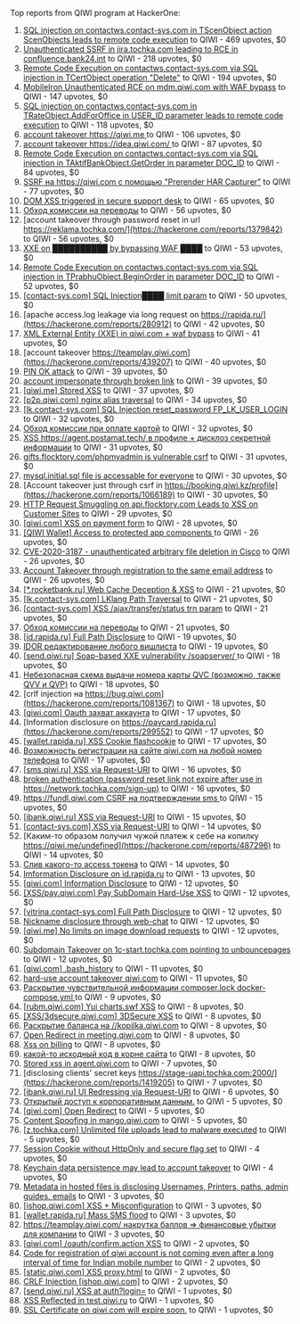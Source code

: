 Top reports from QIWI program at HackerOne:

1. [SQL injection on contactws.contact-sys.com in TScenObject action ScenObjects leads to remote code execution](https://hackerone.com/reports/816254) to QIWI - 469 upvotes, $0
2. [Unauthenticated SSRF in jira.tochka.com leading to RCE in confluence.bank24.int](https://hackerone.com/reports/713900) to QIWI - 218 upvotes, $0
3. [Remote Code Execution on contactws.contact-sys.com via SQL injection in TCertObject operation "Delete"](https://hackerone.com/reports/816086) to QIWI - 194 upvotes, $0
4. [MobileIron Unauthenticated RCE on mdm.qiwi.com with WAF bypass](https://hackerone.com/reports/983548) to QIWI - 147 upvotes, $0
5. [SQL injection on contactws.contact-sys.com in TRateObject.AddForOffice in USER_ID parameter leads to remote code execution](https://hackerone.com/reports/816560) to QIWI - 118 upvotes, $0
6. [account takeover https://qiwi.me ](https://hackerone.com/reports/685304) to QIWI - 106 upvotes, $0
7. [account takeover https://idea.qiwi.com/ ](https://hackerone.com/reports/464426) to QIWI - 87 upvotes, $0
8. [Remote Code Execution on contactws.contact-sys.com via SQL injection in TAktifBankObject.GetOrder in parameter DOC_ID](https://hackerone.com/reports/1104120) to QIWI - 84 upvotes, $0
9. [SSRF на https://qiwi.com с помощью "Prerender HAR Capturer"](https://hackerone.com/reports/1153862) to QIWI - 77 upvotes, $0
10. [DOM XSS triggered in secure support desk](https://hackerone.com/reports/512065) to QIWI - 65 upvotes, $0
11. [Обход комиссии на переводы](https://hackerone.com/reports/604560) to QIWI - 56 upvotes, $0
12. [account takeover through password reset in url https://reklama.tochka.com/](https://hackerone.com/reports/1379842) to QIWI - 56 upvotes, $0
13. [XXE on ██████████ by bypassing WAF ████](https://hackerone.com/reports/433996) to QIWI - 53 upvotes, $0
14. [Remote Code Execution on contactws.contact-sys.com via SQL injection in TPrabhuObject.BeginOrder in parameter DOC_ID](https://hackerone.com/reports/1104111) to QIWI - 52 upvotes, $0
15. [[contact-sys.com] SQL Injection████ limit param](https://hackerone.com/reports/164945) to QIWI - 50 upvotes, $0
16. [apache access.log leakage via long request on https://rapida.ru/](https://hackerone.com/reports/280912) to QIWI - 42 upvotes, $0
17. [XML External Entity (XXE) in qiwi.com + waf bypass](https://hackerone.com/reports/99279) to QIWI - 41 upvotes, $0
18. [account takeover https://teamplay.qiwi.com](https://hackerone.com/reports/439207) to QIWI - 40 upvotes, $0
19. [PIN OK attack](https://hackerone.com/reports/890747) to QIWI - 39 upvotes, $0
20. [account impersonate through broken link](https://hackerone.com/reports/1205604) to QIWI - 39 upvotes, $0
21. [[qiwi.me] Stored XSS](https://hackerone.com/reports/736236) to QIWI - 37 upvotes, $0
22. [[p2p.qiwi.com] nginx alias traversal](https://hackerone.com/reports/455858) to QIWI - 34 upvotes, $0
23. [[lk.contact-sys.com] SQL Injection reset_password FP_LK_USER_LOGIN](https://hackerone.com/reports/164684) to QIWI - 32 upvotes, $0
24. [Обход комиссии при оплате картой](https://hackerone.com/reports/654851) to QIWI - 32 upvotes, $0
25. [XSS https://agent.postamat.tech/ в профиле + дисклоз секретной информации](https://hackerone.com/reports/365093) to QIWI - 31 upvotes, $0
26. [gifts.flocktory.com/phpmyadmin is vulnerable csrf](https://hackerone.com/reports/1113212) to QIWI - 31 upvotes, $0
27. [mysql.initial.sql file is accessable for everyone](https://hackerone.com/reports/1081817) to QIWI - 30 upvotes, $0
28. [Account takeover just through csrf in https://booking.qiwi.kz/profile](https://hackerone.com/reports/1066189) to QIWI - 30 upvotes, $0
29. [HTTP Request Smuggling on api.flocktory.com Leads to XSS on Customer Sites](https://hackerone.com/reports/955170) to QIWI - 29 upvotes, $0
30. [[qiwi.com] XSS on payment form](https://hackerone.com/reports/263684) to QIWI - 28 upvotes, $0
31. [[QIWI Wallet] Access to protected app components ](https://hackerone.com/reports/482998) to QIWI - 26 upvotes, $0
32. [CVE-2020-3187 - unauthenticated arbitrary file deletion in Cisco](https://hackerone.com/reports/944665) to QIWI - 26 upvotes, $0
33. [Account Takeover through registration to the same email address](https://hackerone.com/reports/1224008) to QIWI - 26 upvotes, $0
34. [[*.rocketbank.ru] Web Cache Deception & XSS](https://hackerone.com/reports/415168) to QIWI - 21 upvotes, $0
35. [[lk.contact-sys.com] LKlang Path Traversal](https://hackerone.com/reports/164933) to QIWI - 21 upvotes, $0
36. [[contact-sys.com] XSS /ajax/transfer/status trn param](https://hackerone.com/reports/164704) to QIWI - 21 upvotes, $0
37. [Обход комиссии на переводы](https://hackerone.com/reports/691766) to QIWI - 21 upvotes, $0
38. [[id.rapida.ru] Full Path Disclosure](https://hackerone.com/reports/165219) to QIWI - 19 upvotes, $0
39. [IDOR редактирование любого вишлиста](https://hackerone.com/reports/736065) to QIWI - 19 upvotes, $0
40. [[send.qiwi.ru] Soap-based XXE vulnerability /soapserver/ ](https://hackerone.com/reports/36450) to QIWI - 18 upvotes, $0
41. [Небезопасная схема выдачи номера карты QVC (возможно, также QVV и QVP)](https://hackerone.com/reports/87586) to QIWI - 18 upvotes, $0
42. [crlf injection на https://bug.qiwi.com](https://hackerone.com/reports/1081367) to QIWI - 18 upvotes, $0
43. [[qiwi.com] Oauth захват аккаунта](https://hackerone.com/reports/159507) to QIWI - 17 upvotes, $0
44. [Information disclosure on https://paycard.rapida.ru](https://hackerone.com/reports/299552) to QIWI - 17 upvotes, $0
45. [[wallet.rapida.ru] XSS Cookie flashcookie](https://hackerone.com/reports/164662) to QIWI - 17 upvotes, $0
46. [Возможность регистрации на сайте qiwi.com на любой номер телефона](https://hackerone.com/reports/420163) to QIWI - 17 upvotes, $0
47. [[sms.qiwi.ru] XSS via Request-URI](https://hackerone.com/reports/38345) to QIWI - 16 upvotes, $0
48. [broken authentication (password reset link not expire after use   in  https://network.tochka.com/sign-up)](https://hackerone.com/reports/1401891) to QIWI - 16 upvotes, $0
49. [https://fundl.qiwi.com CSRF на подтверждении sms ](https://hackerone.com/reports/301718) to QIWI - 15 upvotes, $0
50. [[ibank.qiwi.ru] XSS via Request-URI](https://hackerone.com/reports/164152) to QIWI - 15 upvotes, $0
51. [[contact-sys.com] XSS via Request-URI](https://hackerone.com/reports/164656) to QIWI - 14 upvotes, $0
52. [Каким-то образом получил чужой платеж к себе на копилку https://qiwi.me/undefined](https://hackerone.com/reports/487296) to QIWI - 14 upvotes, $0
53. [Слив какого-то access токена](https://hackerone.com/reports/735971) to QIWI - 14 upvotes, $0
54. [Imformation Disclosure on id.rapida.ru](https://hackerone.com/reports/318571) to QIWI - 13 upvotes, $0
55. [[qiwi.com] Information Disclosure](https://hackerone.com/reports/164168) to QIWI - 12 upvotes, $0
56. [[XSS/pay.qiwi.com] Pay SubDomain Hard-Use XSS](https://hackerone.com/reports/198251) to QIWI - 12 upvotes, $0
57. [[vitrina.contact-sys.com] Full Path Disclosure](https://hackerone.com/reports/178284) to QIWI - 12 upvotes, $0
58. [Nickname disclosure through web-chat](https://hackerone.com/reports/569350) to QIWI - 12 upvotes, $0
59. [[qiwi.me] No limits on image download requests](https://hackerone.com/reports/227806) to QIWI - 12 upvotes, $0
60. [Subdomain Takeover on 1c-start.tochka.com pointing to unbouncepages](https://hackerone.com/reports/1266659) to QIWI - 12 upvotes, $0
61. [[qiwi.com] .bash_history](https://hackerone.com/reports/190195) to QIWI - 11 upvotes, $0
62. [hard-use account takeover qiwi.com](https://hackerone.com/reports/691698) to QIWI - 11 upvotes, $0
63. [Раскрытие чувствительной информации composer.lock  docker-compose.yml ](https://hackerone.com/reports/714186) to QIWI - 9 upvotes, $0
64. [[rubm.qiwi.com] Yui charts.swf XSS](https://hackerone.com/reports/104488) to QIWI - 8 upvotes, $0
65. [[XSS/3dsecure.qiwi.com] 3DSecure XSS](https://hackerone.com/reports/198249) to QIWI - 8 upvotes, $0
66. [Раскрытие баланса на //kopilka.qiwi.com](https://hackerone.com/reports/178049) to QIWI - 8 upvotes, $0
67. [Open Redirect in meeting.qiwi.com](https://hackerone.com/reports/100200) to QIWI - 8 upvotes, $0
68. [Xss on billing](https://hackerone.com/reports/151034) to QIWI - 8 upvotes, $0
69. [какой-то исходный код в корне сайта](https://hackerone.com/reports/714024) to QIWI - 8 upvotes, $0
70. [Stored xss in agent.qiwi.com](https://hackerone.com/reports/38012) to QIWI - 7 upvotes, $0
71. [disclosing clients' secret keys https://stage-uapi.tochka.com:2000/](https://hackerone.com/reports/1419205) to QIWI - 7 upvotes, $0
72. [[ibank.qiwi.ru] UI Redressing via Request-URI](https://hackerone.com/reports/164153) to QIWI - 6 upvotes, $0
73. [Открытый доступ к корпоративным данным.](https://hackerone.com/reports/79393) to QIWI - 5 upvotes, $0
74. [[qiwi.com] Open Redirect](https://hackerone.com/reports/38157) to QIWI - 5 upvotes, $0
75. [Content Spoofing in mango.qiwi.com](https://hackerone.com/reports/118066) to QIWI - 5 upvotes, $0
76. [[z.tochka.com] Unlimited file uploads lead to malware executed](https://hackerone.com/reports/950853) to QIWI - 5 upvotes, $0
77. [Session Cookie without HttpOnly and secure flag set](https://hackerone.com/reports/75357) to QIWI - 4 upvotes, $0
78. [Keychain data persistence may lead to account takeover](https://hackerone.com/reports/761975) to QIWI - 4 upvotes, $0
79. [Metadata in hosted files is disclosing Usernames, Printers, paths, admin guides. emails](https://hackerone.com/reports/36586) to QIWI - 3 upvotes, $0
80. [[ishop.qiwi.com] XSS + Misconfiguration](https://hackerone.com/reports/47536) to QIWI - 3 upvotes, $0
81. [[wallet.rapida.ru] Mass SMS flood](https://hackerone.com/reports/209368) to QIWI - 3 upvotes, $0
82. [https://teamplay.qiwi.com/ накрутка баллов =\> финансовые убытки для компании](https://hackerone.com/reports/441204) to QIWI - 3 upvotes, $0
83. [[qiwi.com] /oauth/confirm.action XSS](https://hackerone.com/reports/36319) to QIWI - 2 upvotes, $0
84. [Code for registration of qiwi account is not coming even after a long interval of time for Indian mobile number](https://hackerone.com/reports/35532) to QIWI - 2 upvotes, $0
85. [[static.qiwi.com] XSS proxy.html](https://hackerone.com/reports/35363) to QIWI - 2 upvotes, $0
86. [CRLF Injection [ishop.qiwi.com]](https://hackerone.com/reports/36105) to QIWI - 2 upvotes, $0
87. [[send.qiwi.ru] XSS at auth?login=](https://hackerone.com/reports/35413) to QIWI - 1 upvotes, $0
88. [XSS Reflected in test.qiwi.ru](https://hackerone.com/reports/98281) to QIWI - 1 upvotes, $0
89. [SSL Certificate on qiwi.com will expire soon.](https://hackerone.com/reports/134145) to QIWI - 1 upvotes, $0
